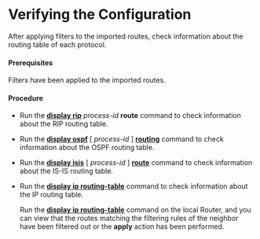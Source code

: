 Verifying the Configuration
===========================

After applying filters to the imported routes, check information about the routing table of each protocol.

#### Prerequisites

Filters have been applied to the imported routes.
#### Procedure

* Run the [**display rip**](cmdqueryname=display+rip) *process-id* **route** command to check information about the RIP routing table.
* Run the [**display ospf**](cmdqueryname=display+ospf) [ *process-id* ] [**routing**](cmdqueryname=routing) command to check information about the OSPF routing table.
* Run the [**display isis**](cmdqueryname=display+isis) [ *process-id* ] [**route**](cmdqueryname=route) command to check information about the IS-IS routing table.
* Run the [**display ip routing-table**](cmdqueryname=display+ip+routing-table) command to check information about the IP routing table.
  
  
  
  Run the [**display ip routing-table**](cmdqueryname=display+ip+routing-table) command on the local Router, and you can view that the routes matching the filtering rules of the neighbor have been filtered out or the **apply** action has been performed.